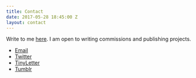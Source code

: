 ```yaml
---
title: Contact
date: 2017-05-28 18:45:00 Z
layout: contact
---
```


Write to me [here](mailto:hannah.gregory@gmail.com).
I am open to writing commissions and publishing projects.

<ul>
	<li><a href="mailto:hannah.gregory@gmail.com" target="_blank">Email</a></li>
	<li><a href="https://twitter.com/hnnh_g" target="_blank">Twitter</a></li>
	<li><a href="https://www.tinyletter.com/hannah_gregory" target="_blank">TinyLetter</a></li>
	<li><a href="http://hannah-gregory.tumblr.com/" target="_blank">Tumblr</a></li>
</ul>